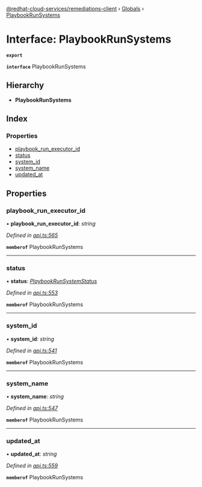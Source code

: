 [@redhat-cloud-services/remediations-client](../README.md) › [Globals](../globals.md) › [PlaybookRunSystems](playbookrunsystems.md)

# Interface: PlaybookRunSystems

**`export`** 

**`interface`** PlaybookRunSystems

## Hierarchy

* **PlaybookRunSystems**

## Index

### Properties

* [playbook_run_executor_id](playbookrunsystems.md#playbook_run_executor_id)
* [status](playbookrunsystems.md#status)
* [system_id](playbookrunsystems.md#system_id)
* [system_name](playbookrunsystems.md#system_name)
* [updated_at](playbookrunsystems.md#updated_at)

## Properties

###  playbook_run_executor_id

• **playbook_run_executor_id**: *string*

*Defined in [api.ts:565](https://github.com/fhlavac/javascript-clients/blob/master/packages/remediations/api.ts#L565)*

**`memberof`** PlaybookRunSystems

___

###  status

• **status**: *[PlaybookRunSystemStatus](../enums/playbookrunsystemstatus.md)*

*Defined in [api.ts:553](https://github.com/fhlavac/javascript-clients/blob/master/packages/remediations/api.ts#L553)*

**`memberof`** PlaybookRunSystems

___

###  system_id

• **system_id**: *string*

*Defined in [api.ts:541](https://github.com/fhlavac/javascript-clients/blob/master/packages/remediations/api.ts#L541)*

**`memberof`** PlaybookRunSystems

___

###  system_name

• **system_name**: *string*

*Defined in [api.ts:547](https://github.com/fhlavac/javascript-clients/blob/master/packages/remediations/api.ts#L547)*

**`memberof`** PlaybookRunSystems

___

###  updated_at

• **updated_at**: *string*

*Defined in [api.ts:559](https://github.com/fhlavac/javascript-clients/blob/master/packages/remediations/api.ts#L559)*

**`memberof`** PlaybookRunSystems
